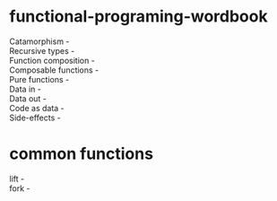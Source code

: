 # functional-programing-wordbook

Catamorphism - </br>
Recursive types - </br>
Function composition - </br>
Composable functions - </br>
Pure functions - </br>
Data in - </br>
Data out - </br>
Code as data - </br>
Side-effects - </br>

# common functions

lift - </br>
fork - </br>
